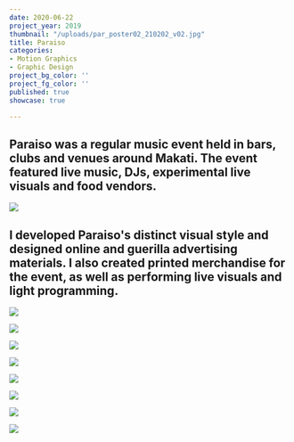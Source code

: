 ```yaml
---
date: 2020-06-22
project_year: 2019
thumbnail: "/uploads/par_poster02_210202_v02.jpg"
title: Paraiso
categories:
- Motion Graphics
- Graphic Design
project_bg_color: ''
project_fg_color: ''
published: true
showcase: true

---
```

## **Paraiso** was a regular music event held in bars, clubs and venues around Makati. The event featured live music, DJs, experimental live visuals and food vendors.

![](/uploads/par_posterheld_210108_v01.jpg)

## I developed Paraiso's distinct visual style and designed online and guerilla advertising materials. I also created printed merchandise for the event, as well as performing live visuals and light programming.

![](/uploads/par_folio_00011.jpg)

![](/uploads/par_folio_00012.jpg)

<gallery class="col-med-3">

![](/uploads/par_folio_00006.jpg)

![](/uploads/par_folio_00008.jpg)

![](/uploads/par_folio_00014.jpg)

![](/uploads/par_folio_00013.jpg)

![](/uploads/par_folio_00007.jpg)

![](/uploads/par_folio_00003.jpg)

</gallery>